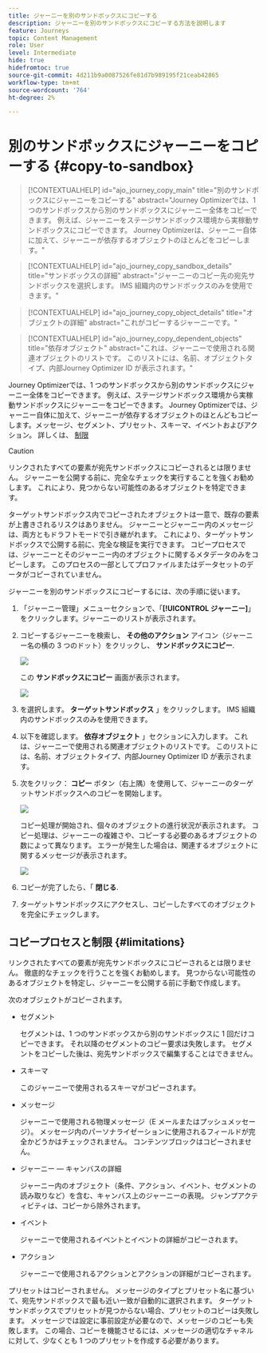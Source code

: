 ```yaml
---
title: ジャーニーを別のサンドボックスにコピーする
description: ジャーニーを別のサンドボックスにコピーする方法を説明します
feature: Journeys
topic: Content Management
role: User
level: Intermediate
hide: true
hidefromtoc: true
source-git-commit: 4d211b9a0087526fe81d7b989195f21ceab42865
workflow-type: tm+mt
source-wordcount: '764'
ht-degree: 2%

---
```


# 別のサンドボックスにジャーニーをコピーする {#copy-to-sandbox}

>[!CONTEXTUALHELP]
>id="ajo_journey_copy_main"
>title="別のサンドボックスにジャーニーをコピーする"
>abstract="Journey Optimizerでは、1 つのサンドボックスから別のサンドボックスにジャーニー全体をコピーできます。 例えば、ジャーニーをステージサンドボックス環境から実稼動サンドボックスにコピーできます。 Journey Optimizerは、ジャーニー自体に加えて、ジャーニーが依存するオブジェクトのほとんどをコピーします。"

>[!CONTEXTUALHELP]
>id="ajo_journey_copy_sandbox_details"
>title="サンドボックスの詳細"
>abstract="ジャーニーのコピー先の宛先サンドボックスを選択します。 IMS 組織内のサンドボックスのみを使用できます。"

>[!CONTEXTUALHELP]
>id="ajo_journey_copy_object_details"
>title="オブジェクトの詳細"
>abstract="これがコピーするジャーニーです。"

>[!CONTEXTUALHELP]
>id="ajo_journey_copy_dependent_objects"
>title="依存オブジェクト"
>abstract="これは、ジャーニーで使用される関連オブジェクトのリストです。 このリストには、名前、オブジェクトタイプ、内部Journey Optimizer ID が表示されます。"

Journey Optimizerでは、1 つのサンドボックスから別のサンドボックスにジャーニー全体をコピーできます。 例えば、ステージサンドボックス環境から実稼動サンドボックスにジャーニーをコピーできます。 Journey Optimizerでは、ジャーニー自体に加えて、ジャーニーが依存するオブジェクトのほとんどもコピーします。メッセージ、セグメント、プリセット、スキーマ、イベントおよびアクション。 詳しくは、 [制限](../event/about-events.md)

>[!CAUTION]
>
>リンクされたすべての要素が宛先サンドボックスにコピーされるとは限りません。 ジャーニーを公開する前に、完全なチェックを実行することを強くお勧めします。 これにより、見つからない可能性のあるオブジェクトを特定できます。

ターゲットサンドボックス内でコピーされたオブジェクトは一意で、既存の要素が上書きされるリスクはありません。 ジャーニーとジャーニー内のメッセージは、両方ともドラフトモードで引き継がれます。 これにより、ターゲットサンドボックスで公開する前に、完全な検証を実行できます。 コピープロセスでは、ジャーニーとそのジャーニー内のオブジェクトに関するメタデータのみをコピーします。 このプロセスの一部としてプロファイルまたはデータセットのデータがコピーされていません。

ジャーニーを別のサンドボックスにコピーするには、次の手順に従います。

1. 「ジャーニー管理」メニューセクションで、「**[!UICONTROL ジャーニー]**」をクリックします。ジャーニーのリストが表示されます。

2. コピーするジャーニーを検索し、 **その他のアクション** アイコン（ジャーニー名の横の 3 つのドット）をクリックし、 **サンドボックスにコピー**.

   ![](assets/copy-sandbox1.png)

   この **サンドボックスにコピー** 画面が表示されます。

   ![](assets/copy-sandbox2.png)

3. を選択します。 **ターゲットサンドボックス** 」をクリックします。 IMS 組織内のサンドボックスのみを使用できます。

4. 以下を確認します。 **依存オブジェクト** 」セクションに入力します。 これは、ジャーニーで使用される関連オブジェクトのリストです。 このリストには、名前、オブジェクトタイプ、内部Journey Optimizer ID が表示されます。

5. 次をクリック： **コピー** ボタン（右上隅）を使用して、ジャーニーのターゲットサンドボックスへのコピーを開始します。

   ![](assets/copy-sandbox3.png)

   コピー処理が開始され、個々のオブジェクトの進行状況が表示されます。 コピー処理は、ジャーニーの複雑さや、コピーする必要のあるオブジェクトの数によって異なります。 エラーが発生した場合は、関連するオブジェクトに関するメッセージが表示されます。

   ![](assets/copy-sandbox4.png)

6. コピーが完了したら、「 **閉じる**.

7. ターゲットサンドボックスにアクセスし、コピーしたすべてのオブジェクトを完全にチェックします。

## コピープロセスと制限 {#limitations}

リンクされたすべての要素が宛先サンドボックスにコピーされるとは限りません。 徹底的なチェックを行うことを強くお勧めします。 見つからない可能性のあるオブジェクトを特定し、ジャーニーを公開する前に手動で作成します。

次のオブジェクトがコピーされます。

* セグメント

   セグメントは、1 つのサンドボックスから別のサンドボックスに 1 回だけコピーできます。 それ以降のセグメントのコピー要求は失敗します。 セグメントをコピーした後は、宛先サンドボックスで編集することはできません。

* スキーマ

   このジャーニーで使用されるスキーマがコピーされます。

* メッセージ

   ジャーニーで使用される物理メッセージ（E メールまたはプッシュメッセージ）。 メッセージ内のパーソナライゼーションに使用されるフィールドが完全かどうかはチェックされません。 コンテンツブロックはコピーされません。

* ジャーニー — キャンバスの詳細

   ジャーニー内のオブジェクト（条件、アクション、イベント、セグメントの読み取りなど）を含む、キャンバス上のジャーニーの表現。 ジャンプアクティビティは、コピーから除外されます。

* イベント

   ジャーニーで使用されるイベントとイベントの詳細がコピーされます。

* アクション

   ジャーニーで使用されるアクションとアクションの詳細がコピーされます。

プリセットはコピーされません。 メッセージのタイプとプリセット名に基づいて、宛先サンドボックスで最も近い一致が自動的に選択されます。 ターゲットサンドボックスでプリセットが見つからない場合、プリセットのコピーは失敗します。 メッセージでは設定に事前設定が必要なので、メッセージのコピーも失敗します。 この場合、コピーを機能させるには、メッセージの適切なチャネルに対して、少なくとも 1 つのプリセットを作成する必要があります。

